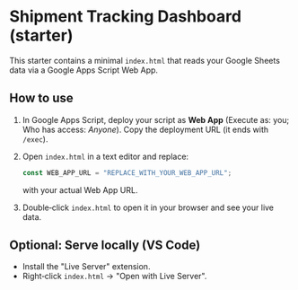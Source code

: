 # Shipment Tracking Dashboard (starter)

This starter contains a minimal `index.html` that reads your Google Sheets data via a Google Apps Script Web App.

## How to use

1. In Google Apps Script, deploy your script as **Web App** (Execute as: you; Who has access: *Anyone*). Copy the deployment URL (it ends with `/exec`).

2. Open `index.html` in a text editor and replace:
   ```js
   const WEB_APP_URL = "REPLACE_WITH_YOUR_WEB_APP_URL";
   ```
   with your actual Web App URL.

3. Double‑click `index.html` to open it in your browser and see your live data.

## Optional: Serve locally (VS Code)

- Install the "Live Server" extension.
- Right‑click `index.html` → "Open with Live Server".
